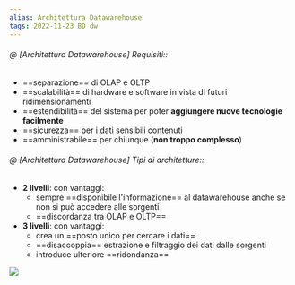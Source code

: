 ```yaml
---
alias: Architettura Datawarehouse
tags: 2022-11-23 BD dw
---
```


###### @ [Architettura Datawarehouse] Requisiti::
- ==separazione== di OLAP e OLTP
- ==scalabilità== di hardware e software in vista di futuri ridimensionamenti
- ==estendibilità== del sistema per poter **aggiungere nuove tecnologie facilmente**
- ==sicurezza== per i dati sensibili contenuti
- ==amministrabile== per chiunque (**non troppo complesso**)
<!--ID: 1670236970820-->


###### @ [Architettura Datawarehouse] Tipi di architetture::
- **2 livelli**: con vantaggi:
	- sempre ==disponibile l'informazione== al datawarehouse anche se non si può accedere alle sorgenti
	- ==discordanza tra OLAP e OLTP== 
- **3 livelli**: con vantaggi:
	- crea un ==posto unico per cercare i dati==
	- ==disaccoppia== estrazione e filtraggio dei dati dalle sorgenti
	- introduce ulteriore ==ridondanza==
<!--ID: 1670236970824-->
![](Uni/BD/img/3liv.jpeg)